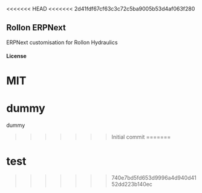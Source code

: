 <<<<<<< HEAD
<<<<<<< 2d41fdf67cf63c3c72c5ba9005b53d4af063f280
## Rollon ERPNext

ERPNext customisation for Rollon Hydraulics

#### License

MIT
=======
# dummy
dummy
>>>>>>> Initial commit
=======
# test
>>>>>>> 740e7bd5fd653d9996a4d940d4152dd223b140ec
